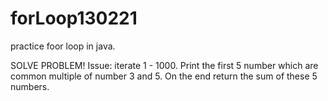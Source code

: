 # forLoop130221
practice foor loop in java.

SOLVE PROBLEM!
Issue: iterate 1 - 1000. Print the first 5 number which are common multiple of number 3 and 5.
On the end return the sum of these 5 numbers.
